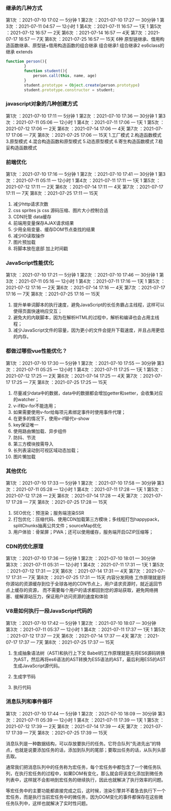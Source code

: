 ### 继承的几种方式
第1次 ：2021-07-10 17:02 — 5分钟  1
第2次 ：2021-07-10 17:27 — 30分钟  1
第3次 ：2021-07-11 04:57 — 12小时  1
第4次 ：2021-07-11 16:57 — 1天   1
第5次 ：2021-07-12 16:57 — 2天
第6次 ：2021-07-14 16:57 — 4天
第7次 ：2021-07-17 16:57 — 7天
第8次 ：2021-07-25 16:57 — 15天
6种 原型链继承、借用构造函数继承、原型链+借用构造函数的组合继承 组合继承1 组合继承2 es6class的继承 extends
```JavaScript
function person(){
        }
        function student(){
            person.call(this, name, age)
        }
        student.prototype = Object.create(person.prototype)
        student.prototype.constructor = student;
```

### javascript对象的几种创建方式
第1次 ：2021-07-10 17:11 — 5分钟  1
第2次 ：2021-07-10 17:36 — 30分钟  1
第3次 ：2021-07-11 05:06 — 12小时   1
第4次 ：2021-07-11 17:06 — 1天   1
第5次 ：2021-07-12 17:06 — 2天
第6次 ：2021-07-14 17:06 — 4天
第7次 ：2021-07-17 17:06 — 7天
第8次 ：2021-07-25 17:06 — 15天
1.工厂模式
2.构造函数模式
3.原型模式
4.混合构造函数和原型模式
5.动态原型模式
6.寄生构造函数模式
7.稳妥构造函数模式

### 前端优化
第1次 ：2021-07-10 17:16 — 5分钟  1
第2次 ：2021-07-10 17:41 — 30分钟  1
第3次 ：2021-07-11 05:11 — 12小时  1
第4次 ：2021-07-11 17:11 — 1天   1
第5次 ：2021-07-12 17:11 — 2天
第6次 ：2021-07-14 17:11 — 4天
第7次 ：2021-07-17 17:11 — 7天
第8次 ：2021-07-25 17:11 — 15天
1. 减少http请求次数
2. css sprites js css 源码压缩、图片大小控制合适
3. CDN托管 data缓存
4. 前端用变量保存AJAX请求结果
5. 少用全局变量、缓存DOM节点查找的结果
6. 减少IO读取操作
7. 图片预加载
8. 将脚本放在底部 加上时间戳

### JavaScript性能优化
第1次 ：2021-07-10 17:21 — 5分钟  1
第2次 ：2021-07-10 17:46 — 30分钟  1
第3次 ：2021-07-11 05:16 — 12小时  1
第4次 ：2021-07-11 17:16 — 1天  1
第5次 ：2021-07-12 17:16 — 2天
第6次 ：2021-07-14 17:16 — 4天
第7次 ：2021-07-17 17:16 — 7天
第8次 ：2021-07-25 17:16 — 15天
1. 提升单单词脚本的执行速度，避免JavaScript的长任务霸占主线程，这样可以使得页面快速响应交互；
2. 避免大的内联脚本，因为在解析HTML的过程中，解析和编译也会占用主线程；
3. 减少JavaScript文件的容量，因为更小的文件会提升下载速度，并且占用更低的内存。

### 都做过哪些vue性能优化？
第1次 ：2021-07-10 17:30 — 5分钟  1
第2次 ：2021-07-10 17:55 — 30分钟
第3次 ：2021-07-11 05:25 — 12小时  1
第4次 ：2021-07-11 17:25 — 1天  1
第5次 ：2021-07-12 17:25 — 2天
第6次 ：2021-07-14 17:25 — 4天
第7次 ：2021-07-17 17:25 — 7天
第8次 ：2021-07-25 17:25 — 15天
1. 尽量减少data中的数据，data中的数据都会增加getter和setter，会收集对应的watcher；
2. v-if和v-for不能连用；
3. 如果需要使用v-for给每项元素绑定事件时使用事件代理；
4. 在更多的情况下，使用v-if替代v-show
5. key保证唯一
6. 使用路由懒加载、异步组件
7. 防抖、节流
8. 第三方模块按需导入
9. 长列表滚动到可视区域动态加载；
10. 图片懒加载

### 其他优化
第1次 ：2021-07-10 17:33 — 5分钟    1
第2次 ：2021-07-10 17:58 — 30分钟
第3次 ：2021-07-11 05:28 — 12小时  1
第4次 ：2021-07-11 17:28 — 1天  1
第5次 ：2021-07-12 17:28 — 2天
第6次 ：2021-07-14 17:28 — 4天
第7次 ：2021-07-17 17:28 — 7天
第8次 ：2021-07-25 17:28 — 15天
1. SEO优化：预渲染；服务端渲染SSR
2. 打包优化：压缩代码、使用CDN加载第三方模块；多线程打包happypack，splitChunks抽离公共文件；sourceMap优化
3. 用户体验：骨架屏；PWA；还可以使用缓存，服务端开启GZIP压缩等；

### CDN的优化原理
第1次 ：2021-07-10 17:36 — 5分钟  1
第2次 ：2021-07-10 18:01 — 30分钟  
第3次 ：2021-07-11 05:31 — 12小时  1
第4次 ：2021-07-11 17:31 — 1天  1
第5次 ：2021-07-12 17:31 — 2天
第6次 ：2021-07-14 17:31 — 4天
第7次 ：2021-07-17 17:31 — 7天
第8次 ：2021-07-25 17:31 — 15天
  内容分发网络
  工作原理就是将你源站的资源缓存到位于全球各地的CDN节点上，用户请求资源时，就近返回节点上缓存的资源，
  而不需要每个用户的请求都回到您的源站获取，避免网络拥塞、缓解源站压力，保证用户访问资源的速度和体验

### V8是如何执行一段JavaScript代码的 
第1次 ：2021-07-10 17:42 — 5分钟  1
第2次 ：2021-07-10 18:07 — 30分钟  
第3次 ：2021-07-11 05:37 — 12小时  1
第4次 ：2021-07-11 17:37 — 1天   1
第5次 ：2021-07-12 17:37 — 2天
第6次 ：2021-07-14 17:37 — 4天
第7次 ：2021-07-17 17:37 — 7天
第8次 ：2021-07-25 17:37 — 15天

1. 生成抽象语法树（AST)和执行上下文
   Babel的工作原理就是先将ES6源码转换为AST，然后再将es6语法的AST转换为ES5语法的AST，最后利用ES5的AST生成JavaScript源代码。

2. 生成字节码

3. 执行代码

### 消息队列和事件循环
第1次 ：2021-07-10 17:44 — 5分钟    1
第2次 ：2021-07-10 18:09 — 30分钟
第3次 ：2021-07-11 05:39 — 12小时  1
第4次 ：2021-07-11 17:39 — 1天   1
第5次 ：2021-07-12 17:39 — 2天
第6次 ：2021-07-14 17:39 — 4天
第7次 ：2021-07-17 17:39 — 7天
第8次 ：2021-07-25 17:39 — 15天

消息队列是一种数据结构，可以存放要执行的任务。它符合队列“先进先出”的特点，也就是说要添加任务的话，添加到队列的尾部；要取出任务的话，从队列头部去取。

通常我们把消息队列中的任务称为宏任务，每个宏任务中都包含了一个微任务队列，在执行宏任务的过程中，如果DOM有变化，那么就会将该变化添加到微任务列表中，这样就不会影响到宏任务的继续执行，因此也就解决了执行效率的问题。

等宏任务中的主要功能都直接完成之后，这时候，渲染引擎并不着急去执行下一个宏任务，而是执行当前宏任务中的微任务，因为DOM变化的事件都保存在这些微任务队列中，这样也就解决了实时性问题。